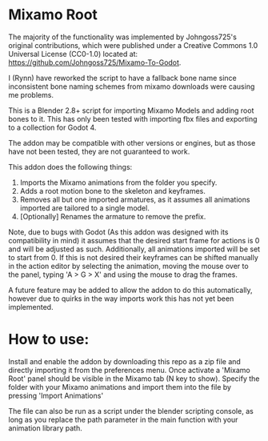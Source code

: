 # Mixamo Root
The majority of the functionality was implemented by Johngoss725's original contributions,
which were published under a Creative Commons 1.0 Universal License (CC0-1.0) located at:
<https://github.com/Johngoss725/Mixamo-To-Godot>.

I (Rynn) have reworked the script to have a fallback bone name since inconsistent bone naming schemes from mixamo downloads were causing me problems.

This is a Blender 2.8+ script for importing Mixamo Models and adding root bones to it.
This has only been tested with importing fbx files and exporting to a collection for Godot 4.

The addon may be compatible with other versions or engines, but as those have not been tested, they are not guaranteed to work.
 
This addon does the following things:
1) Imports the Mixamo animations from the folder you specify.
2) Adds a root motion bone to the skeleton and keyframes.
3) Removes all but one imported armatures, as it assumes all animations imported are tailored to a single model.
4) [Optionally] Renames the armature to remove the prefix.

Note, due to bugs with Godot (As this addon was designed with its compatibility in mind) it assumes that the desired start frame for actions is 0 and will be adjusted as such. Additionally, all animations imported will be set to start from 0. If this is not desired their keyframes can be shifted manually in the action editor by selecting the animation, moving the mouse over to the panel, typing 'A > G > X' and using the mouse to drag the frames.

A future feature may be added to allow the addon to do this automatically, however due to quirks in the way imports work this has not yet been implemented.

# How to use:
Install and enable the addon by downloading this repo as a zip file and directly importing it from the preferences menu.
Once activate a 'Mixamo Root' panel should be visible in the Mixamo tab (N key to show). Specify the folder with your Mixamo animations and import them into the file by pressing 'Import Animations'

The file can also be run as a script under the blender scripting console, as long as you replace the path parameter in the main function with your animation library path.


